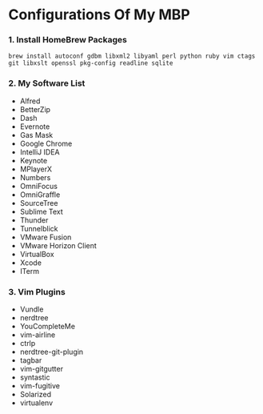 # Configurations Of My MBP

### 1. Install HomeBrew Packages

`brew install autoconf gdbm libxml2 libyaml perl python ruby vim ctags git libxslt openssl pkg-config readline sqlite`

### 2. My Software List

* Alfred
* BetterZip
* Dash
* Evernote
* Gas Mask
* Google Chrome
* IntelliJ IDEA
* Keynote
* MPlayerX
* Numbers
* OmniFocus
* OmniGraffle
* SourceTree
* Sublime Text
* Thunder
* Tunnelblick
* VMware Fusion
* VMware Horizon Client
* VirtualBox
* Xcode
* ITerm

### 3. Vim Plugins

* Vundle
* nerdtree
* YouCompleteMe
* vim-airline
* ctrlp
* nerdtree-git-plugin
* tagbar
* vim-gitgutter
* syntastic
* vim-fugitive
* Solarized
* virtualenv

